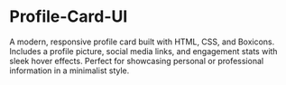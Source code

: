 # Profile-Card-UI
A modern, responsive profile card built with HTML, CSS, and Boxicons. Includes a profile picture, social media links, and engagement stats with sleek hover effects. Perfect for showcasing personal or professional information in a minimalist style. 
